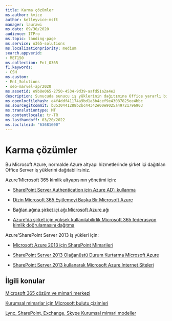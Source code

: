 ```yaml
---
title: Karma çözümler
ms.author: kvice
author: kelleyvice-msft
manager: laurawi
ms.date: 09/30/2020
audience: ITPro
ms.topic: landing-page
ms.service: o365-solutions
ms.localizationpriority: medium
search.appverid:
- MET150
ms.collection: Ent_O365
f1.keywords:
- CSH
ms.custom:
- Ent_Solutions
- seo-marvel-apr2020
ms.assetid: e9b8e065-2750-4534-9d39-aafd51a2a4e2
description: Sunucuda sunucu iş yüklerinin dağıtımına Office yararlı bilgilerin bağlantılarını Microsoft Azure.
ms.openlocfilehash: e4f4ddf41174a9bd1a3b4cef9e43087825ee4bbc
ms.sourcegitcommit: b3530441288b2bc44342e00e9025a49721796903
ms.translationtype: MT
ms.contentlocale: tr-TR
ms.lasthandoff: 03/20/2022
ms.locfileid: "63681600"
---
```

# <a name="hybrid-solutions"></a>Karma çözümler

Bu Microsoft Azure, normalde Azure altyapı hizmetlerinde şirket içi dağıtılan Office Server iş yüklerini dağıtabilirsiniz.
  
Azure'Microsoft 365 kimlik altyapısının yönetimi için:

- [SharePoint Server Authentication için Azure AD'i kullanma](/azure/active-directory/saas-apps/sharepoint-on-premises-tutorial)

- [Dizin Microsoft 365 Eşitlemeyi Başka Bir Microsoft Azure](deploy-microsoft-365-directory-synchronization-dirsync-in-microsoft-azure.md)
  
- [Bağlan ağına şirket içi ağı Microsoft Azure ağı](connect-an-on-premises-network-to-a-microsoft-azure-virtual-network.md)
    
- [Azure'da şirket için yüksek kullanılabilirlik Microsoft 365 federasyon kimlik doğrulamasını dağıtma](deploy-high-availability-federated-authentication-for-microsoft-365-in-azure.md)
    
Azure'SharePoint Server 2013 iş yükleri için:
  
- [Microsoft Azure 2013 için SharePoint Mimarileri](microsoft-azure-architectures-for-sharepoint-2013.md)
    
- [SharePoint Server 2013 Olağanüstü Durum Kurtarma Microsoft Azure](sharepoint-server-2013-disaster-recovery-in-microsoft-azure.md)
    
- [SharePoint Server 2013 kullanarak Microsoft Azure Internet Siteleri](internet-sites-in-microsoft-azure-using-sharepoint-server-2013.md)
  
  
## <a name="related-topics"></a>İlgili konular

[Microsoft 365 çözüm ve mimari merkezi](../solutions/index.yml)
  
[Kurumsal mimarlar için Microsoft bulutu çizimleri](../solutions/cloud-architecture-models.md)
  
[Lync, SharePoint, Exchange, Skype Kurumsal mimari modeller](architectural-models-for-sharepoint-exchange-skype-for-business-and-lync.md)